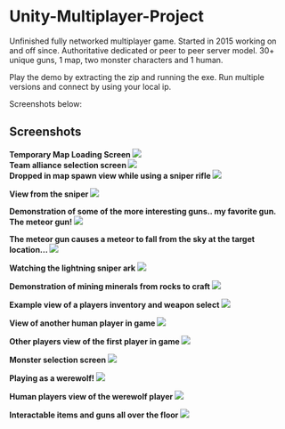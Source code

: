 # Unity-Multiplayer-Project

Unfinished fully networked multiplayer game. Started in 2015 working on and off since. Authoritative dedicated or peer to peer server model. 30+ unique guns, 1 map, two monster characters and 1 human.

Play the demo by extracting the zip and running the exe. Run multiple versions and connect by using your local ip.

Screenshots below:
<br />
  <h2> Screenshots </h2>
  <b> Temporary Map Loading Screen </b>
  <img src="https://raw.githubusercontent.com/cm3277/Unity-Multiplayer-Project/master/Screenshots/TempMapLoadingScreen.png" />
  <br />
    <b> Team alliance selection screen </b>
  <img src="https://raw.githubusercontent.com/cm3277/Unity-Multiplayer-Project/master/Screenshots/AllianceScreen.png" />
  <br />
<b> Dropped in map spawn view while using a sniper rifle </b>
  <img src="https://raw.githubusercontent.com/cm3277/Unity-Multiplayer-Project/master/Screenshots/MapSpawnView.png" />
  <br />
  
  <b> View from the sniper  </b>
  <img src="https://raw.githubusercontent.com/cm3277/Unity-Multiplayer-Project/master/Screenshots/SniperView.png" />
  <br />
  
  <b> Demonstration of some of the more interesting guns.. my favorite gun. The meteor gun!  </b>
  <img src="https://raw.githubusercontent.com/cm3277/Unity-Multiplayer-Project/master/Screenshots/MeteorGun.png" />
  <br />
  
  <b> The meteor gun causes a meteor to fall from the sky at the target location...  </b>
  <img src="https://raw.githubusercontent.com/cm3277/Unity-Multiplayer-Project/master/Screenshots/MeteorGun2.png" />
  <br />
  
  <b> Watching the lightning sniper ark  </b>
  <img src="https://raw.githubusercontent.com/cm3277/Unity-Multiplayer-Project/master/Screenshots/LightningSniper.png" />
  <br />
  
  <b> Demonstration of mining minerals from rocks to craft  </b>
  <img src="https://raw.githubusercontent.com/cm3277/Unity-Multiplayer-Project/master/Screenshots/CraftingRock.png" />
  <br />
  
  <b> Example view of a players inventory and weapon select  </b>
  <img src="https://raw.githubusercontent.com/cm3277/Unity-Multiplayer-Project/master/Screenshots/Inventory.png" />
  <br />
  
  <b> View of another human player in game  </b>
  <img src="https://raw.githubusercontent.com/cm3277/Unity-Multiplayer-Project/master/Screenshots/TwoPlayersView1.png" />
  <br />
  
  <b> Other players view of the first player in game  </b>
  <img src="https://raw.githubusercontent.com/cm3277/Unity-Multiplayer-Project/master/Screenshots/TwoPlayersView2.png" />
  <br />
  
  <b> Monster selection screen  </b>
  <img src="https://raw.githubusercontent.com/cm3277/Unity-Multiplayer-Project/master/Screenshots/MonsterSelect.png" />
  <br />
  
  <b> Playing as a werewolf!  </b>
  <img src="https://raw.githubusercontent.com/cm3277/Unity-Multiplayer-Project/master/Screenshots/WerewolfView.png" />
  <br />
  
  <b> Human players view of the werewolf player  </b>
  <img src="https://raw.githubusercontent.com/cm3277/Unity-Multiplayer-Project/master/Screenshots/ViewOfWerewolf.png" />
  <br />
  
  <b> Interactable items and guns all over the floor  </b>
  <img src="https://raw.githubusercontent.com/cm3277/Unity-Multiplayer-Project/master/Screenshots/itemsandguns.png" />
  <br />
